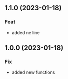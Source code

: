 ## 1.1.0 (2023-01-18)

### Feat

- added ne line

## 1.0.0 (2023-01-18)

### Fix

- added new functions
